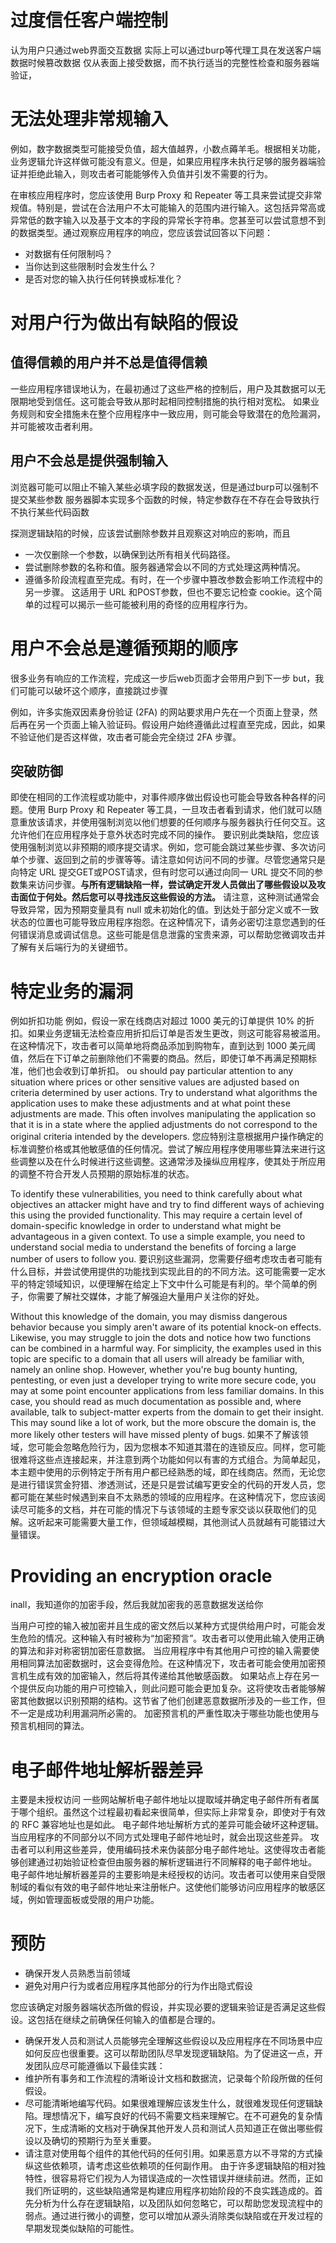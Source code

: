 # 过度信任客户端控制
认为用户只通过web界面交互数据
实际上可以通过burp等代理工具在发送客户端数据时候篡改数据
仅从表面上接受数据，而不执行适当的完整性检查和服务器端验证，

# 无法处理非常规输入
例如，数字数据类型可能接受负值，超大值越界，小数点薅羊毛。根据相关功能，业务逻辑允许这样做可能没有意义。但是，如果应用程序未执行足够的服务器端验证并拒绝此输入，则攻击者可能能够传入负值并引发不需要的行为。

 在审核应用程序时，您应该使用 Burp Proxy 和 Repeater 等工具来尝试提交非常规值。特别是，尝试在合法用户不太可能输入的范围内进行输入。这包括异常高或异常低的数字输入以及基于文本的字段的异常长字符串。您甚至可以尝试意想不到的数据类型。通过观察应用程序的响应，您应该尝试回答以下问题：
- 对数据有任何限制吗？
- 当你达到这些限制时会发生什么？
- 是否对您的输入执行任何转换或标准化？

# 对用户行为做出有缺陷的假设

## 值得信赖的用户并不总是值得信赖
一些应用程序错误地认为，在最初通过了这些严格的控制后，用户及其数据可以无限期地受到信任。这可能会导致从那时起相同控制措施的执行相对宽松。
如果业务规则和安全措施未在整个应用程序中一致应用，则可能会导致潜在的危险漏洞，并可能被攻击者利用。

## 用户不会总是提供强制输入
浏览器可能可以阻止不输入某些必填字段的数据发送，但是通过burp可以强制不提交某些参数
服务器脚本实现多个函数的时候，特定参数存在不存在会导致执行不执行某些代码函数

探测逻辑缺陷的时候，应该尝试删除参数并且观察这对响应的影响，而且
- 一次仅删除一个参数，以确保到达所有相关代码路径。
- 尝试删除参数的名称和值。服务器通常会以不同的方式处理这两种情况。
- 遵循多阶段流程直至完成。有时，在一个步骤中篡改参数会影响工作流程中的另一步骤。
这适用于 URL 和POST参数，但也不要忘记检查 cookie。这个简单的过程可以揭示一些可能被利用的奇怪的应用程序行为。

# 用户不会总是遵循预期的顺序
很多业务有响应的工作流程，完成这一步后web页面才会带用户到下一步
but，我们可能可以破坏这个顺序，直接跳过步骤

例如，许多实施双因素身份验证 (2FA) 的网站要求用户先在一个页面上登录，然后再在另一个页面上输入验证码。假设用户始终遵循此过程直至完成，因此，如果不验证他们是否这样做，攻击者可能会完全绕过 2FA 步骤。

## 突破防御
即使在相同的工作流程或功能中，对事件顺序做出假设也可能会导致各种各样的问题。使用 Burp Proxy 和 Repeater 等工具，一旦攻击者看到请求，他们就可以随意重放该请求，并使用强制浏览以他们想要的任何顺序与服务器执行任何交互。这允许他们在应用程序处于意外状态时完成不同的操作。
要识别此类缺陷，您应该使用强制浏览以非预期的顺序提交请求。例如，您可能会跳过某些步骤、多次访问单个步骤、返回到之前的步骤等等。请注意如何访问不同的步骤。尽管您通常只是向特定 URL 提交GET或POST请求，但有时您可以通过向同一 URL 提交不同的参数集来访问步骤。**与所有逻辑缺陷一样，尝试确定开发人员做出了哪些假设以及攻击面位于何处。然后您可以寻找违反这些假设的方法。**
请注意，这种测试通常会导致异常，因为预期变量具有 null 或未初始化的值。到达处于部分定义或不一致状态的位置也可能导致应用程序抱怨。在这种情况下，请务必密切注意您遇到的任何错误消息或调试信息。这些可能是信息泄露的宝贵来源，可以帮助您微调攻击并了解有关后端行为的关键细节。

# 特定业务的漏洞
例如折扣功能
例如，假设一家在线商店对超过 1000 美元的订单提供 10% 的折扣。如果业务逻辑无法检查应用折扣后订单是否发生更改，则这可能容易被滥用。在这种情况下，攻击者可以简单地将商品添加到购物车，直到达到 1000 美元阈值，然后在下订单之前删除他们不需要的商品。然后，即使订单不再满足预期标准，他们也会收到订单折扣。
ou should pay particular attention to any situation where prices or other sensitive values are adjusted based on criteria determined by user actions. Try to understand what algorithms the application uses to make these adjustments and at what point these adjustments are made. This often involves manipulating the application so that it is in a state where the applied adjustments do not correspond to the original criteria intended by the developers.
您应特别注意根据用户操作确定的标准调整价格或其他敏感值的任何情况。尝试了解应用程序使用哪些算法来进行这些调整以及在什么时候进行这些调整。这通常涉及操纵应用程序，使其处于所应用的调整不符合开发人员预期的原始标准的状态。

To identify these vulnerabilities, you need to think carefully about what objectives an attacker might have and try to find different ways of achieving this using the provided functionality. This may require a certain level of domain-specific knowledge in order to understand what might be advantageous in a given context. To use a simple example, you need to understand social media to understand the benefits of forcing a large number of users to follow you.
要识别这些漏洞，您需要仔细考虑攻击者可能有什么目标，并尝试使用提供的功能找到实现此目的的不同方法。这可能需要一定水平的特定领域知识，以便理解在给定上下文中什么可能是有利的。举个简单的例子，你需要了解社交媒体，才能了解强迫大量用户关注你的好处。

Without this knowledge of the domain, you may dismiss dangerous behavior because you simply aren't aware of its potential knock-on effects. Likewise, you may struggle to join the dots and notice how two functions can be combined in a harmful way. For simplicity, the examples used in this topic are specific to a domain that all users will already be familiar with, namely an online shop. However, whether you're bug bounty hunting, pentesting, or even just a developer trying to write more secure code, you may at some point encounter applications from less familiar domains. In this case, you should read as much documentation as possible and, where available, talk to subject-matter experts from the domain to get their insight. This may sound like a lot of work, but the more obscure the domain is, the more likely other testers will have missed plenty of bugs.
如果不了解该领域，您可能会忽略危险行为，因为您根本不知道其潜在的连锁反应。同样，您可能很难将这些点连接起来，并注意到两个功能如何以有害的方式组合。为简单起见，本主题中使用的示例特定于所有用户都已经熟悉的域，即在线商店。然而，无论您是进行错误赏金狩猎、渗透测试，还是只是尝试编写更安全的代码的开发人员，您都可能在某些时候遇到来自不太熟悉的领域的应用程序。在这种情况下，您应该阅读尽可能多的文档，并在可能的情况下与该领域的主题专家交谈以获取他们的见解。这听起来可能需要大量工作，但领域越模糊，其他测试人员就越有可能错过大量错误。

# Providing an encryption oracle
inall，我知道你的加密手段，然后我就加密我的恶意数据发送给你

当用户可控的输入被加密并且生成的密文然后以某种方式提供给用户时，可能会发生危险的情况。这种输入有时被称为“加密预言”。攻击者可以使用此输入使用正确的算法和非对称密钥加密任意数据。
当应用程序中有其他用户可控的输入需要使用相同算法加密数据时，这会变得危险。在这种情况下，攻击者可能会使用加密预言机生成有效的加密输入，然后将其传递给其他敏感函数。
如果站点上存在另一个提供反向功能的用户可控输入，则此问题可能会更加复杂。这将使攻击者能够解密其他数据以识别预期的结构。这节省了他们创建恶意数据所涉及的一些工作，但不一定是成功利用漏洞所必需的。
加密预言机的严重性取决于哪些功能也使用与预言机相同的算法。

# 电子邮件地址解析器差异
主要是未授权访问
一些网站解析电子邮件地址以提取域并确定电子邮件所有者属于哪个组织。虽然这个过程最初看起来很简单，但实际上非常复杂，即使对于有效的 RFC 兼容地址也是如此。
电子邮件地址解析方式的差异可能会破坏这种逻辑。当应用程序的不同部分以不同方式处理电子邮件地址时，就会出现这些差异。
攻击者可以利用这些差异，使用编码技术来伪装部分电子邮件地址。这使得攻击者能够创建通过初始验证检查但由服务器的解析逻辑进行不同解释的电子邮件地址。
电子邮件地址解析器差异的主要影响是未经授权的访问。攻击者可以使用来自受限制域的看似有效的电子邮件地址来注册帐户。这使他们能够访问应用程序的敏感区域，例如管理面板或受限的用户功能。

# 预防
- 确保开发人员熟悉当前领域
- 避免对用户行为或者应用程序其他部分的行为作出隐式假设

您应该确定对服务器端状态所做的假设，并实现必要的逻辑来验证是否满足这些假设。这包括在继续之前确保任何输入的值都是合理的。
- 确保开发人员和测试人员能够完全理解这些假设以及应用程序在不同场景中应如何反应也很重要。这可以帮助团队尽早发现逻辑缺陷。为了促进这一点，开发团队应尽可能遵循以下最佳实践：
- 维护所有事务和工作流程的清晰设计文档和数据流，记录每个阶段所做的任何假设。
- 尽可能清晰地编写代码。如果很难理解应该发生什么，就很难发现任何逻辑缺陷。理想情况下，编写良好的代码不需要文档来理解它。在不可避免的复杂情况下，生成清晰的文档对于确保其他开发人员和测试人员知道正在做出哪些假设以及确切的预期行为至关重要。
- 请注意对使用每个组件的其他代码的任何引用。如果恶意方以不寻常的方式操纵这些依赖项，请考虑这些依赖项的任何副作用。
由于许多逻辑缺陷的相对独特性，很容易将它们视为人为错误造成的一次性错误并继续前进。然而，正如我们所证明的，这些缺陷通常是构建应用程序初始阶段的不良实践造成的。首先分析为什么存在逻辑缺陷，以及团队如何忽略它，可以帮助您发现流程中的弱点。通过进行微小的调整，您可以增加从源头消除类似缺陷或在开发过程的早期发现类似缺陷的可能性。